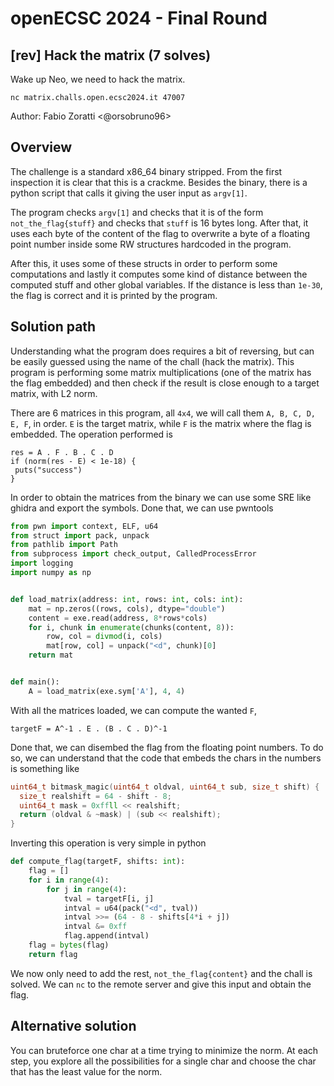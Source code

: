 # openECSC 2024 - Final Round
## [rev] Hack the matrix (7 solves)

Wake up Neo, we need to hack the matrix.

```
nc matrix.challs.open.ecsc2024.it 47007
```

Author: Fabio Zoratti <@orsobruno96>

## Overview
The challenge is a standard x86_64 binary stripped. From the first inspection it is clear that this is a crackme. Besides the binary, there is a python script that calls it giving the user input as `argv[1]`.

The program checks `argv[1]` and checks that it is of the form `not_the_flag{stuff}` and checks that `stuff` is 16 bytes long.
After that, it uses each byte of the content of the flag to overwrite a byte of a floating point number inside some RW structures hardcoded in the program.

After this, it uses some of these structs in order to perform some computations and lastly it computes some kind of distance between the computed stuff and other global variables. If the distance is less than `1e-30`, the flag is correct and it is printed by the program.


## Solution path
Understanding what the program does requires a bit of reversing, but can be easily guessed using the name of the chall (hack the matrix). This program is performing some matrix multiplications (one of the matrix has the flag embedded) and then check if the result is close enough to a target matrix, with L2 norm.

There are 6 matrices in this program, all `4x4`, we will call them `A, B, C, D, E, F`, in order. `E` is the target matrix, while `F` is the matrix where the flag is embedded. The operation performed is

```
res = A . F . B . C . D
if (norm(res - E) < 1e-18) {
 puts("success")
}
```

In order to obtain the matrices from the binary we can use some SRE like ghidra and export the symbols. Done that, we can use pwntools

```python
from pwn import context, ELF, u64
from struct import pack, unpack
from pathlib import Path
from subprocess import check_output, CalledProcessError
import logging
import numpy as np


def load_matrix(address: int, rows: int, cols: int):
    mat = np.zeros((rows, cols), dtype="double")
    content = exe.read(address, 8*rows*cols)
    for i, chunk in enumerate(chunks(content, 8)):
        row, col = divmod(i, cols)
        mat[row, col] = unpack("<d", chunk)[0]
    return mat


def main():
    A = load_matrix(exe.sym['A'], 4, 4)
```

With all the matrices loaded, we can compute the wanted `F`,

```
targetF = A^-1 . E . (B . C . D)^-1
```

Done that, we can disembed the flag from the floating point numbers. To do so, we can understand that the code that embeds the chars in the numbers is something like

```c
uint64_t bitmask_magic(uint64_t oldval, uint64_t sub, size_t shift) {
  size_t realshift = 64 - shift - 8;
  uint64_t mask = 0xffll << realshift;
  return (oldval & ~mask) | (sub << realshift);
}
```

Inverting this operation is very simple in python


```python
def compute_flag(targetF, shifts: int):
    flag = []
    for i in range(4):
        for j in range(4):
            tval = targetF[i, j]
            intval = u64(pack("<d", tval))
            intval >>= (64 - 8 - shifts[4*i + j])
            intval &= 0xff
            flag.append(intval)
    flag = bytes(flag)
    return flag
```


We now only need to add the rest, `not_the_flag{content}` and the chall is solved. We can `nc` to the remote server and give this input and obtain the flag.


## Alternative solution
You can bruteforce one char at a time trying to minimize the norm. At each step, you explore all the possibilities for a single char and choose the char that has the least value for the norm.
